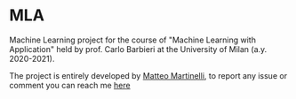 # MLA
Machine Learning project for the course of "Machine Learning with Application" held by prof. Carlo Barbieri at the University of Milan (a.y. 2020-2021).

The project is entirely developed by [Matteo Martinelli](https://github.com/MatteoMartinelli97), to report any issue or comment you can reach me [here](teo.martinelli97@gmail.com)

